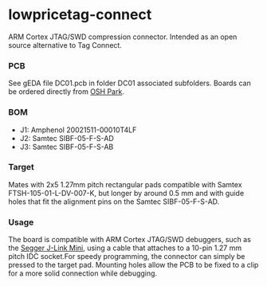 # lowpricetag-connect

ARM Cortex JTAG/SWD compression connector. Intended as an open source alternative to Tag Connect.

### PCB
See gEDA file DC01.pcb in folder DC01 associated subfolders. Boards can be ordered directly from [OSH Park](https://oshpark.com/shared_projects/uAXMI0N7).

### BOM
- J1: Amphenol 20021511-00010T4LF
- J2: Samtec SIBF-05-F-S-AD
- J3: Samtec SIBF-05-F-S-AB

### Target
Mates with 2x5 1.27mm pitch rectangular pads compatible with Samtex FTSH-105-01-L-DV-007-K, but longer by around 0.5 mm and with guide holes that fit the alignment pins on the Samtec SIBF-05-F-S-AD.

### Usage
The board is compatible with ARM Cortex JTAG/SWD debuggers, such as the [Segger J-Link Mini](https://www.segger.com/products/debug-probes/j-link/models/j-link-edu-mini/), using a cable that attaches to a 10-pin 1.27 mm pitch IDC socket.For speedy programming, the connector can simply be pressed to the target pad. Mounting holes allow the PCB to be fixed to a clip for a more solid connection while debugging.
